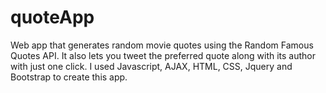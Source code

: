 # quoteApp
Web app that generates random movie quotes using the Random Famous Quotes API.
It also lets you tweet the preferred quote along with its author with just one click.
I used Javascript, AJAX, HTML, CSS, Jquery and Bootstrap to create this app.
